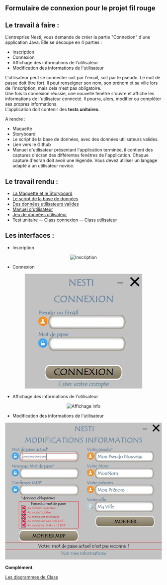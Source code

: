 ## Formulaire de connexion pour le projet fil rouge

## Le travail à faire :

L'entreprise Nesti, vous demande de créer la partie "Connexion" d'une application Java. Elle se découpe en 4 parties :  
 - Inscription  
 - Connexion  
 - Affichage des informations de l'utilisateur  
 - Modification des informations de l'utilisateur  
  
L'utilisateur peut se connecter soit par l'email, soit par le pseudo. Le mot de passe doit être fort. Il peut renseigner son nom, son prénom et sa ville lors de l'inscription, mais cela n'est pas obligatoire.  
Une fois la connexion réussie, une nouvelle fenêtre s'ouvre et affiche les informations de l'utilisateur connecté. Il pourra, alors, modifier ou compléter ses propres informations.  
L'application doit contenir des  **tests unitaires**.  
  
A rendre :  
 - Maquette  
 - Storyboard  
 - Le script de la base de données, avec des données utilisateurs valides.  
 - Lien vers le Github  
 - Manuel d'utilisateur présentant l'application terminée, il contient des captures d'écran des différentes fenêtres de l'application. Chaque capture d'écran doit avoir une légende. Vous devez utiliser un langage adapté à un utilisateur novice.
## Le travail rendu :
 - [La Maquette  et le  Storyboard](https://github.com/Michel-Cavaud/Projet_Nesti/blob/master/Dossier%20de%20conception/Projet%20NESTI%20Fil%20rouge.pdf) 
 - [Le script de la base de données](https://github.com/Michel-Cavaud/Projet_Nesti/blob/master/Dossier%20de%20conception/Le%20dictionnaire%20de%20donn%C3%A9es.pdf)
 - [Des données utilisateurs valides](https://github.com/Michel-Cavaud/Projet_Nesti/blob/master/Dossier%20de%20conception/table_utilisateurs.sql)
 - [Manuel d'utilisateur](https://github.com/Michel-Cavaud/Projet_Nesti/blob/master/Dossier%20de%20conception/Notice%20inscription%20NESTI.pdf)
 - [Jeu de données utilisateur](https://github.com/Michel-Cavaud/Projet_Nesti/blob/master/Dossier%20de%20conception/Jeu%20de%20donn%C3%A9es%20utilisateur.pdf)
 - Test unitaire
  -- [Class connexion](https://github.com/Michel-Cavaud/Projet_Nesti/blob/master/src/elementsSQL/ConnexionSQLTest.java)
  -- [Class utilisateur](https://github.com/Michel-Cavaud/Projet_Nesti/blob/master/src/utilisateur/UtilisateurTest.java)
## Les interfaces :
 - Inscription

<p align="center">
  <img src="https://github.com/Michel-Cavaud/Projet_Nesti/blob/master/Dossier%20de%20conception/Images/Inscription%20compl%C3%A8te.png?raw=true" alt="Inscription"/>
</p>

 - Connexion

<p align="center">
  <img src="https://github.com/Michel-Cavaud/Projet_Nesti/blob/master/Dossier%20de%20conception/Images/Connexion.JPG?raw=true" alt="Connexion"/>
</p>

 - Affichage des informations de l'utilisateur

<p align="center">
  <img src="https://github.com/Michel-Cavaud/Projet_Nesti/blob/master/Dossier%20de%20conception/Images/Visu_%20compl%C3%A8te.png?raw=true" alt="Affichage info"/>
</p>

 - Modification des informations de l'utilisateur

 
<p align="center">
  <img src="https://github.com/Michel-Cavaud/Projet_Nesti/blob/master/Dossier%20de%20conception/Images/Modification_erreur_mdp_actuel.JPG?raw=true" alt="Modification"/>
</p>

**Complément**
<p><a href="https://github.com/Michel-Cavaud/Projet_Nesti/tree/master/Dossier%20de%20conception/DiagramDeClass">Les diagrammes de Class</a></p>
